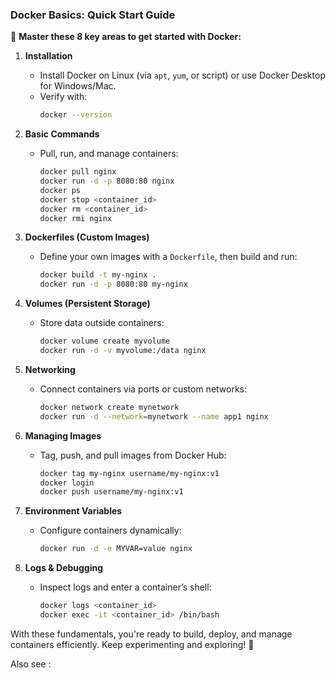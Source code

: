 ### **Docker Basics: Quick Start Guide**  

🚀 **Master these 8 key areas to get started with Docker:**  

1. **Installation**  
   - Install Docker on Linux (via `apt`, `yum`, or script) or use Docker Desktop for Windows/Mac.  
   - Verify with:  
     ```bash
     docker --version
     ```  

2. **Basic Commands**  
   - Pull, run, and manage containers:  
     ```bash
     docker pull nginx  
     docker run -d -p 8080:80 nginx  
     docker ps  
     docker stop <container_id>  
     docker rm <container_id>  
     docker rmi nginx  
     ```  

3. **Dockerfiles (Custom Images)**  
   - Define your own images with a `Dockerfile`, then build and run:  
     ```bash
     docker build -t my-nginx .  
     docker run -d -p 8080:80 my-nginx  
     ```  

4. **Volumes (Persistent Storage)**  
   - Store data outside containers:  
     ```bash
     docker volume create myvolume  
     docker run -d -v myvolume:/data nginx  
     ```  

5. **Networking**  
   - Connect containers via ports or custom networks:  
     ```bash
     docker network create mynetwork  
     docker run -d --network=mynetwork --name app1 nginx  
     ```  

6. **Managing Images**  
   - Tag, push, and pull images from Docker Hub:  
     ```bash
     docker tag my-nginx username/my-nginx:v1  
     docker login  
     docker push username/my-nginx:v1  
     ```  

7. **Environment Variables**  
   - Configure containers dynamically:  
     ```bash
     docker run -d -e MYVAR=value nginx  
     ```  

8. **Logs & Debugging**  
   - Inspect logs and enter a container’s shell:  
     ```bash
     docker logs <container_id>  
     docker exec -it <container_id> /bin/bash  
     ```  

With these fundamentals, you're ready to build, deploy, and manage containers efficiently. Keep experimenting and exploring! 🐳


Also see :